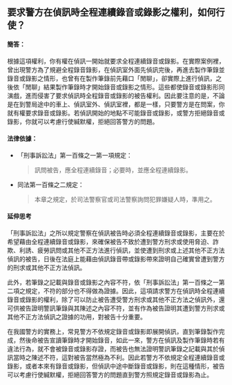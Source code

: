 ## 要求警方在偵訊時全程連續錄音或錄影之權利，如何行使？

#### 簡答：

根據這項權利，你有權在偵訊一開始就要求全程連續錄音或錄影。在實際案例裡，曾出現警方為了規避全程錄音錄影，在偵訊室外面先偵訊完後，再進去製作筆錄並錄音或錄影之情形，也曾有在製作筆錄前先藉口「閒聊」，卻實際上進行偵訊，之後依「閒聊」結果製作筆錄時才開始錄音或錄影之情形。這些都使錄音或錄影形同演戲，進而侵害了要求偵訊時全程錄音或錄影的被告權利。因此要注意的是，不論是在到警局途中的車上、偵訊室外、偵訊室裡，都是一樣，只要警方是在問案，你就有權要求錄音或錄影。若偵訊開始的地點不可能錄音或錄影，或警方拒絕錄音或錄影，你就可以考慮行使緘默權，拒絕回答警方的問題。

#### 法律依據：

* 「刑事訴訟法」第一百條之一第一項規定：

   > 訊問被告，應全程連續錄音；必要時，並應全程連續錄影。

* 同法第一百條之二規定：

   > 本章之規定，於司法警察官或司法警察詢問犯罪嫌疑人時，準用之。

#### 延伸思考

「刑事訴訟法」之所以規定警察在偵訊被告時必須全程連續錄音或錄影，主要在於希望藉由全程連續錄音或錄影，來確保被告不致於遭到警方刑求或使用脅迫、詐欺、利誘、疲勞訊問或其他不正方法進行偵訊，並使遭到刑求或上述其他不正方法偵訊的被告，日後在法庭上能藉由偵訊錄音帶或錄影帶來證明自己確實曾遭到警方的刑求或其他不正方法偵訊。

此外，若筆錄之記載與錄音或錄影之內容不符，依「刑事訴訟法」第一百條之一第二項之規定，不符的部分也不得做為證據。因此，這項請求警方在偵訊時全程連續錄音或錄影的權利，除了可以防止被告遭受警方刑求或其他不正方法之偵訊外，還可供被告證明警訊筆錄與其陳述之內容不符，並有作為被告證明其遭到警方刑求或其他不正方法偵訊之證據的功用，對被告十分重要。

在我國警方的實務上，常見警方不依規定錄音或錄影即展開偵訊，直到筆錄製作完成，然後命被告宣讀筆錄時才開始錄音，如此一來，警方在偵訊及製作筆錄時若有違法行為，就不會被錄音或錄影存證，而被告也無法證明警訊筆錄之記載與其於偵訊當時之陳述不符，這對被告當然極為不利。因此若警方不依規定全程連續錄音或錄影，或者本來有錄音或錄影，但偵訊中途中斷錄音或錄影，則在這種情形，被告可以考慮行使緘默權，拒絕回答警方的問題直到警方照規定錄音或錄影為止。
